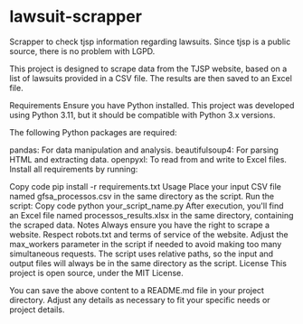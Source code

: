 # lawsuit-scrapper
Scrapper to check tjsp information regarding lawsuits. Since tjsp is a public source, there is no problem with LGPD. 


This project is designed to scrape data from the TJSP website, based on a list of lawsuits provided in a CSV file. The results are then saved to an Excel file.

Requirements Ensure you have Python installed. This project was developed using Python 3.11, but it should be compatible with Python 3.x versions.

The following Python packages are required:

pandas: For data manipulation and analysis. beautifulsoup4: For parsing HTML and extracting data. openpyxl: To read from and write to Excel files. Install all requirements by running:

Copy code pip install -r requirements.txt Usage Place your input CSV file named gfsa_processos.csv in the same directory as the script. Run the script: Copy code python your_script_name.py After execution, you'll find an Excel file named processos_results.xlsx in the same directory, containing the scraped data. Notes Always ensure you have the right to scrape a website. Respect robots.txt and terms of service of the website. Adjust the max_workers parameter in the script if needed to avoid making too many simultaneous requests. The script uses relative paths, so the input and output files will always be in the same directory as the script. License This project is open source, under the MIT License.

You can save the above content to a README.md file in your project directory. Adjust any details as necessary to fit your specific needs or project details.

